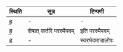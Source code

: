 | स्थिति | सूत्र | टिप्पणी |
| ----- | ------- | ------ |
| हृ॒ | - | - |
| हृ॒ | शेषात् कर्तरि परस्मैपदम् | इति परस्मैपदम् |
| हृ | - | स्वरभेदमात्रालोपः |
